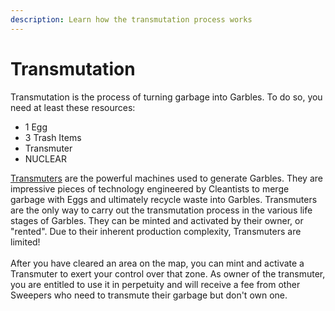 ```yaml
---
description: Learn how the transmutation process works
---
```


# Transmutation

Transmutation is the process of turning garbage into Garbles. To do so, you need at least these resources:

* 1 Egg
* 3 Trash Items
* Transmuter
* NUCLEAR

[Transmuters](../resources/nft/transmuters.md) are the powerful machines used to generate Garbles. They are impressive pieces of technology engineered by Cleantists to merge garbage with Eggs and ultimately recycle waste into Garbles. Transmuters are the only way to carry out the transmutation process in the various life stages of Garbles. They can be minted and activated by their owner, or "rented". Due to their inherent production complexity, Transmuters are limited!\
\
After you have cleared an area on the map, you can mint and activate a Transmuter to exert your control over that zone. As owner of the transmuter, you are entitled to use it in perpetuity and will receive a fee from other Sweepers who need to transmute their garbage but don't own one.&#x20;
